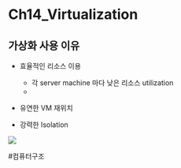 # Ch14_Virtualization
## 가상화 사용 이유
* 효율적인 리소스 이용
	* 각 server machine 마다 낮은 리소스 utilization
	* 

* 유연한 VM 재위치

* 강력한 Isolation


![](Ch14_Virtualization/93B3EE1D-04C7-4457-BBA1-8A7793C31107.png)






















#컴퓨터구조